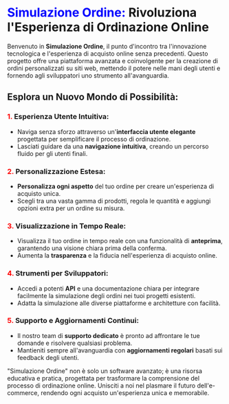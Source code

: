 # <span style="color:blue;">Simulazione Ordine:</span> Rivoluziona l'Esperienza di Ordinazione Online

Benvenuto in **Simulazione Ordine**, il punto d'incontro tra l'innovazione tecnologica e l'esperienza di acquisto online senza precedenti. Questo progetto offre una piattaforma avanzata e coinvolgente per la creazione di ordini personalizzati su siti web, mettendo il potere nelle mani degli utenti e fornendo agli sviluppatori uno strumento all'avanguardia.

## Esplora un Nuovo Mondo di Possibilità:

### <span style="color:red;">1.</span> Esperienza Utente Intuitiva:
   - Naviga senza sforzo attraverso un'**interfaccia utente elegante** progettata per semplificare il processo di ordinazione.
   - Lasciati guidare da una **navigazione intuitiva**, creando un percorso fluido per gli utenti finali.

### <span style="color:red;">2.</span> Personalizzazione Estesa:
   - **Personalizza ogni aspetto** del tuo ordine per creare un'esperienza di acquisto unica.
   - Scegli tra una vasta gamma di prodotti, regola le quantità e aggiungi opzioni extra per un ordine su misura.

### <span style="color:red;">3.</span> Visualizzazione in Tempo Reale:
   - Visualizza il tuo ordine in tempo reale con una funzionalità di **anteprima**, garantendo una visione chiara prima della conferma.
   - Aumenta la **trasparenza** e la fiducia nell'esperienza di acquisto online.

### <span style="color:red;">4.</span> Strumenti per Sviluppatori:
   - Accedi a potenti **API** e una documentazione chiara per integrare facilmente la simulazione degli ordini nei tuoi progetti esistenti.
   - Adatta la simulazione alle diverse piattaforme e architetture con facilità.

### <span style="color:red;">5.</span> Supporto e Aggiornamenti Continui:
   - Il nostro team di **supporto dedicato** è pronto ad affrontare le tue domande e risolvere qualsiasi problema.
   - Mantieniti sempre all'avanguardia con **aggiornamenti regolari** basati sui feedback degli utenti.

"Simulazione Ordine" non è solo un software avanzato; è una risorsa educativa e pratica, progettata per trasformare la comprensione del processo di ordinazione online. Unisciti a noi nel plasmare il futuro dell'e-commerce, rendendo ogni acquisto un'esperienza unica e memorabile.
